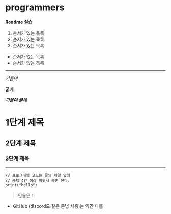 # programmers

**Readme 실습**

1. 순서가 있는 목록
2. 순서가 있는 목록
3. 순서가 있는 목록
- 순서가 없는 목록
- 순서가 없는 목록

---

*기울여*

**굵게**

***기울여 굵게***

# 1단계 제목

## 2단계 제목

### 3단계 제목

---

```
// 프로그래밍 코드는 줄의 제일 앞에 
// 공백 4칸 이상 띄워서 쓰면 된다.
print("hello")
```

> 인용문 1
    
    

- GitHub (discord도 같은 문법 사용)는 약간 다름
